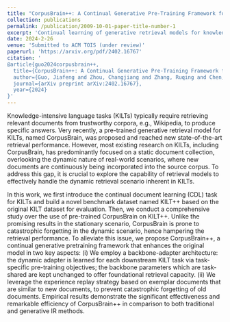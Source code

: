 ```yaml
---
title: "CorpusBrain++: A Continual Generative Pre-Training Framework for Knowledge-Intensive Language Tasks"
collection: publications
permalink: /publication/2009-10-01-paper-title-number-1
excerpt: 'Continual learning of generative retrieval models for knowledge-intensive language tasks.'
date: 2024-2-26
venue: 'Submitted to ACM TOIS (under review)'
paperurl: 'https://arxiv.org/pdf/2402.16767'
citation: '
@article{guo2024corpusbrain++,
  title={CorpusBrain++: A Continual Generative Pre-Training Framework for Knowledge-Intensive Language Tasks},
  author={Guo, Jiafeng and Zhou, Changjiang and Zhang, Ruqing and Chen, Jiangui and de Rijke, Maarten and Fan, Yixing and Cheng, Xueqi},
  journal={arXiv preprint arXiv:2402.16767},
  year={2024}
}'
---
```


Knowledge-intensive language tasks (KILTs) typically require retrieving relevant documents from trustworthy corpora, e.g., Wikipedia, to produce specific answers. Very recently, a pre-trained generative retrieval model for KILTs, named CorpusBrain, was proposed and reached new state-of-the-art retrieval performance. However, most existing research on KILTs, including CorpusBrain, has predominantly focused on a static document collection, overlooking the dynamic nature of real-world scenarios, where new documents are continuously being incorporated into the source corpus. To address this gap, it is crucial to explore the capability of retrieval models to effectively handle the dynamic retrieval scenario inherent in KILTs. 

In this work, we first introduce the continual document learning (CDL) task for KILTs and build a novel benchmark dataset named KILT++ based on the original KILT dataset for evaluation. Then, we conduct a comprehensive study over the use of pre-trained CorpusBrain on KILT++. Unlike the promising results in the stationary scenario, CorpusBrain is prone to catastrophic forgetting in the dynamic scenario, hence hampering the retrieval performance. To alleviate this issue, we propose CorpusBrain++, a continual generative pretraining framework that enhances the original model in two key aspects: (i) We employ a backbone-adapter architecture: the dynamic adapter is learned for each downstream KILT task via task-specific pre-training objectives; the backbone parameters which are task-shared are kept unchanged to offer foundational retrieval capacity. (ii) We leverage the experience replay strategy based on exemplar documents that are similar to new documents, to prevent catastrophic forgetting of old documents. Empirical results demonstrate the significant effectiveness and remarkable efficiency of CorpusBrain++ in comparison to both traditional and generative IR methods.